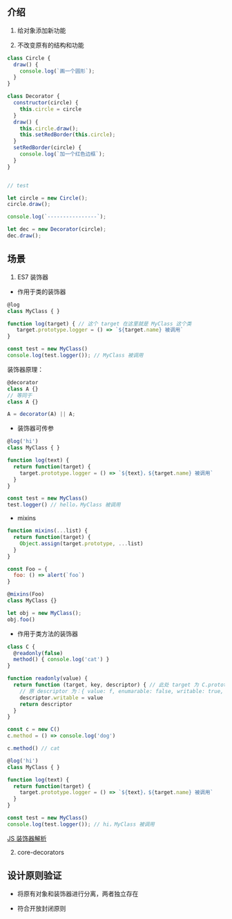 ## 介绍

1. 给对象添加新功能

2. 不改变原有的结构和功能

```JavaScript
class Circle {
  draw() {
    console.log(`画一个圆形`);
  }
}

class Decorator {
  constructor(circle) {
    this.circle = circle
  }
  draw() {
    this.circle.draw();
    this.setRedBorder(this.circle);
  }
  setRedBorder(circle) {
    console.log(`加一个红色边框`);
  }
}


// test 

let circle = new Circle();
circle.draw();

console.log(`----------------`);

let dec = new Decorator(circle);
dec.draw();

```

## 场景

1. ES7 装饰器

- 作用于类的装饰器

```JavaScript
@log
class MyClass { }

function log(target) { // 这个 target 在这里就是 MyClass 这个类
   target.prototype.logger = () => `${target.name} 被调用`
}

const test = new MyClass()
console.log(test.logger()); // MyClass 被调用
```

装饰器原理：
```JavaScript
@decorator
class A {}
// 等同于
class A {}

A = decorator(A) || A;
```

- 装饰器可传参

```JavaScript
@log('hi')
class MyClass { }

function log(text) {
  return function(target) {
    target.prototype.logger = () => `${text}，${target.name} 被调用`
  }
}

const test = new MyClass()
test.logger() // hello，MyClass 被调用
```

- mixins

```JavaScript
function mixins(...list) {
  return function(target) {
    Object.assign(target.prototype, ...list)
  }
}

const Foo = {
  foo: () => alert(`foo`)
}

@mixins(Foo)
class MyClass {}

let obj = new MyClass();
obj.foo()
```

- 作用于类方法的装饰器

```JavaScript
class C {
  @readonly(false)
  method() { console.log('cat') }
}

function readonly(value) {
  return function (target, key, descriptor) { // 此处 target 为 C.prototype; key 为 method;
    // 原 descriptor 为：{ value: f, enumarable: false, writable: true, configurable: true }
    descriptor.writable = value
    return descriptor
  }
}

const c = new C()
c.method = () => console.log('dog')

c.method() // cat

```

```JavaScript
@log('hi')
class MyClass { }

function log(text) {
  return function(target) {
    target.prototype.logger = () => `${text}，${target.name} 被调用`
  }
}

const test = new MyClass()
console.log(test.logger()); // hi，MyClass 被调用
```

[JS 装饰器解析](https://www.jianshu.com/p/56e41f3533de )

2. core-decorators


## 设计原则验证

- 将原有对象和装饰器进行分离，两者独立存在

- 符合开放封闭原则